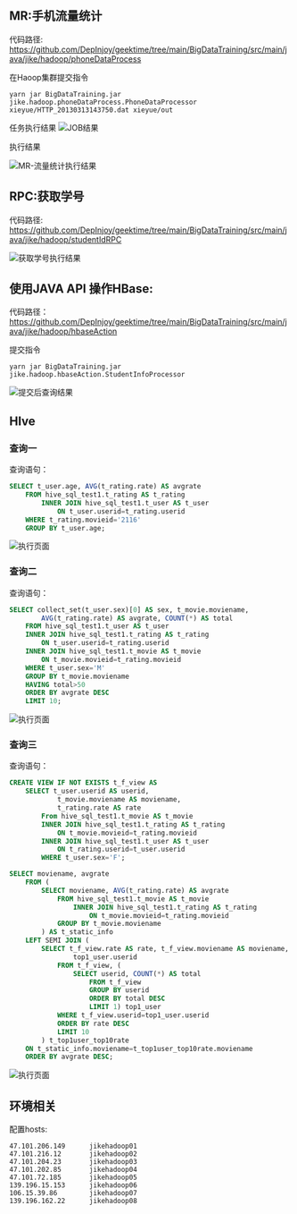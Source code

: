 ## MR:手机流量统计

代码路径:
https://github.com/DepInjoy/geektime/tree/main/BigDataTraining/src/main/java/jike/hadoop/phoneDataProcess


在Haoop集群提交指令
```shell
yarn jar BigDataTraining.jar jike.hadoop.phoneDataProcess.PhoneDataProcessor xieyue/HTTP_20130313143750.dat xieyue/out
```

任务执行结果
![JOB结果](others/MR-流量统计-JOB结果.png)

执行结果

![MR-流量统计执行结果](others/MR-流量统计.png)

## RPC:获取学号

代码路径:
https://github.com/DepInjoy/geektime/tree/main/BigDataTraining/src/main/java/jike/hadoop/studentIdRPC

![获取学号执行结果](others/HadoopRPC运行结果.png)

## 使用JAVA API 操作HBase:

代码路径：https://github.com/DepInjoy/geektime/tree/main/BigDataTraining/src/main/java/jike/hadoop/hbaseAction

提交指令
```shell
yarn jar BigDataTraining.jar jike.hadoop.hbaseAction.StudentInfoProcessor
```

![提交后查询结果](others/HBase查询数据结果.png)

## HIve

### 查询一

查询语句：
```sql
SELECT t_user.age, AVG(t_rating.rate) AS avgrate
    FROM hive_sql_test1.t_rating AS t_rating
        INNER JOIN hive_sql_test1.t_user AS t_user
            ON t_user.userid=t_rating.userid
    WHERE t_rating.movieid='2116'
    GROUP BY t_user.age;
```
![执行页面](others/Hive_1.png)

### 查询二
查询语句：
```sql
SELECT collect_set(t_user.sex)[0] AS sex, t_movie.moviename,
        AVG(t_rating.rate) AS avgrate, COUNT(*) AS total
    FROM hive_sql_test1.t_user AS t_user
    INNER JOIN hive_sql_test1.t_rating AS t_rating
        ON t_user.userid=t_rating.userid
    INNER JOIN hive_sql_test1.t_movie AS t_movie
        ON t_movie.movieid=t_rating.movieid
    WHERE t_user.sex='M'
    GROUP BY t_movie.moviename
    HAVING total>50
    ORDER BY avgrate DESC
    LIMIT 10;
```
![执行页面](others/Hive_2.png)

### 查询三

查询语句：

```sql
CREATE VIEW IF NOT EXISTS t_f_view AS
    SELECT t_user.userid AS userid,
            t_movie.moviename AS moviename,
            t_rating.rate AS rate
        From hive_sql_test1.t_movie AS t_movie
        INNER JOIN hive_sql_test1.t_rating AS t_rating
            ON t_movie.movieid=t_rating.movieid
        INNER JOIN hive_sql_test1.t_user AS t_user
            ON t_rating.userid=t_user.userid
        WHERE t_user.sex='F';

SELECT moviename, avgrate
    FROM (
        SELECT moviename, AVG(t_rating.rate) AS avgrate
            FROM hive_sql_test1.t_movie AS t_movie
                INNER JOIN hive_sql_test1.t_rating AS t_rating
                    ON t_movie.movieid=t_rating.movieid
            GROUP BY t_movie.moviename
        ) AS t_static_info
    LEFT SEMI JOIN (
        SELECT t_f_view.rate AS rate, t_f_view.moviename AS moviename,
                top1_user.userid
            FROM t_f_view, (
                SELECT userid, COUNT(*) AS total
                    FROM t_f_view
                    GROUP BY userid
                    ORDER BY total DESC
                    LIMIT 1) top1_user
            WHERE t_f_view.userid=top1_user.userid
            ORDER BY rate DESC
            LIMIT 10
        ) t_top1user_top10rate
    ON t_static_info.moviename=t_top1user_top10rate.moviename
    ORDER BY avgrate DESC;
```

![执行页面](others/Hive_3.png)


## 环境相关
配置hosts:
```
47.101.206.149		jikehadoop01
47.101.216.12		jikehadoop02
47.101.204.23		jikehadoop03
47.101.202.85		jikehadoop04
47.101.72.185		jikehadoop05
139.196.15.153		jikehadoop06
106.15.39.86		jikehadoop07
139.196.162.22		jikehadoop08
```


